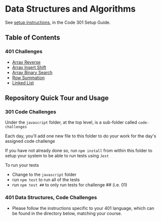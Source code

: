# Data Structures and Algorithms

See [setup instructions](https://codefellows.github.io/setup-guide/code-301/2-code-challenges), in the Code 301 Setup Guide.

## Table of Contents

### 401 Challenges

- [Array Reverse](./python/code_challenges/array_reverse/README.md)
- [Array Insert Shift](./python/code_challenges/array_shift_reverse/README.md)
- [Array Binary Search](./python/code_challenges/array_binary_search/README.md)
- [Row Summation](./python/code_challenges/row_summation/README.md)
- [Linked List](./python/code_challenges/linked_list/README.md)

## Repository Quick Tour and Usage

### 301 Code Challenges

Under the `javascript` folder, at the top level, is a sub-folder called `code-challenges`

Each day, you'll add one new file to this folder to do your work for the day's assigned code challenge

If you have not already done so, run `npm install` from within this folder to setup your system to be able to run tests using `Jest`

To run your tests

- Change to the `javascript` folder
- run `npm test` to run all of the tests
- run `npm test ##` to only run tests for challenge ## (i.e. 01)

### 401 Data Structures, Code Challenges

- Please follow the instructions specific to your 401 language, which can be found in the directory below, matching your course.
